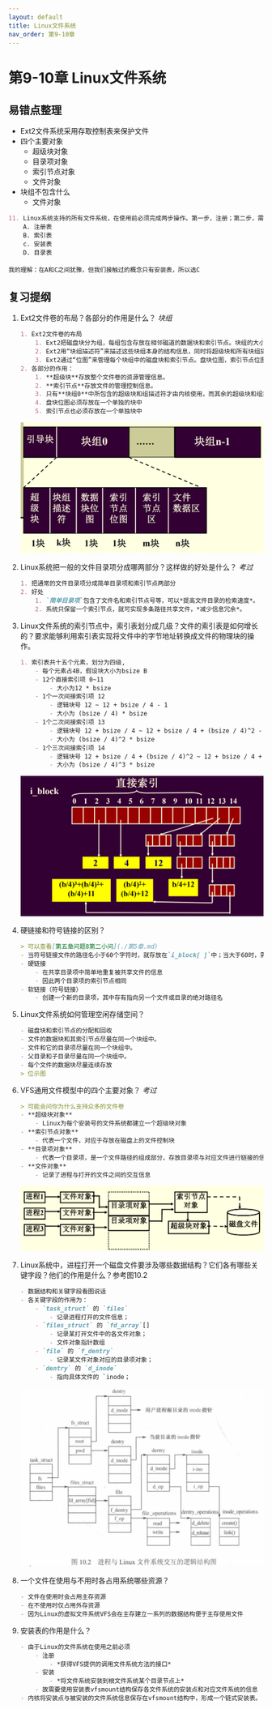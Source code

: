 ```yaml
---
layout: default
title: Linux文件系统
nav_order: 第9-10章
---
```


# 第9-10章 Linux文件系统

## 易错点整理

- Ext2文件系统采用存取控制表来保护文件
- 四个主要对象
  - 超级块对象
  - 目录项对象
  - 索引节点对象
  - 文件对象
- 块组不包含什么
  - 文件对象

```markdown
11. Linux系统支持的所有文件系统，在使用前必须完成两步操作。第一步，注册；第二步，需要用到（）进行记录。
    A. 注册表
    B. 索引表
    c. 安装表
    D. 目录表

我的理解：在A和C之间犹豫，但我们接触过的概念只有安装表，所以选C
```

## 复习提纲


1. Ext2文件卷的布局？各部分的作用是什么？ *块组*

    ```markdown
    1. Ext2文件卷的布局
        1. Ext2把磁盘块分为组，每组包含存放在相邻磁道的数据块和索引节点。块组的大小相等并顺序安排。
        2. Ext2用“块组描述符”来描述这些块组本身的结构信息，同时将超级块和所有块组描述符重复存储于每个块组中。
        3. Ext2通过“位图”来管理每个块组中的磁盘块和索引节点。盘块位图，索引节点位图。
    2. 各部分的作用：
        1. **超级块**存放整个文件卷的资源管理信息。
        2. **索引节点**存放文件的管理控制信息。
        3. 只有**块组0**中所包含的超级块和组描述符才由内核使用，而其余的超级块和组描述符保持不变，实时上，内核甚至不考虑他们。
        4. 盘块位图必须存放在一个单独的块中
        5. 索引节点也必须存放在一个单独块中
    ```

    ![ext2](images/ext2.png)

2. Linux系统把一般的文件目录项分成哪两部分？这样做的好处是什么？ *考过*

    ```markdown
    1. 把通常的文件目录项分成简单目录项和索引节点两部分
    2. 好处
        1. `简单目录项`包含了文件名和索引节点号等，可以*提高文件目录的检索速度*。
        2. 系统只保留一个索引节点，就可实现多条路径共享文件，*减少信息冗余*。
    ```

3. Linux文件系统的索引节点中，索引表划分成几级？文件的索引表是如何增长的？要求能够利用索引表实现将文件中的字节地址转换成文件的物理块的操作。

    ```markdown
    1. 索引表共十五个元素，划分为四级,
        - 每个元素占4B，假设块大小为bsize B
        - 12个直接索引项 0~11 
            - 大小为12 * bsize
        - 1个一次间接索引项 12
            - 逻辑块号 12 ~ 12 + bsize / 4 - 1
            - 大小为 (bsize / 4) * bsize
        - 1个二次间接索引项 13
            - 逻辑块号 12 + bsize / 4 ~ 12 + bsize / 4 + (bsize / 4)^2 - 1
            - 大小为 (bsize / 4)^2 * bsize
        - 1个三次间接索引项 14
            - 逻辑块号 12 + bsize / 4 + (bsize / 4)^2 ~ 12 + bsize / 4 + (bsize / 4)^2 + (bsize / 4)^3 - 1
            - 大小为 (bsize / 4)^3 * bsize
    ```

    ![index](images/index.png)

4. 硬链接和符号链接的区别？

    ```markdown
    > 可以查看[第五章问题8第二小问](./第5章.md)
    - 当符号链接文件的路径名小于60个字符时，就存放在`i_block[ ]`中；当大于60时，需要一个单独的数据块。可以跨文件系统。
    - 硬链接
        - 在共享目录项中简单地重复被共享文件的信息
        - 因此两个目录项的索引节点相同
    - 软链接（符号链接）
        - 创建一个新的目录项，其中存有指向另一个文件或目录的绝对路径名
    ```

5. Linux文件系统如何管理空闲存储空间？ 

    ```markdown
    - 磁盘块和索引节点的分配和回收
    - 文件的数据块和其索引节点尽量在同一个块组中。
    - 文件和它的目录项尽量在同一个块组中。
    - 父目录和子目录尽量在同一个块组中。
    - 每个文件的数据块尽量连续存放
    > 位示图
    ```

6. VFS通用文件模型中的四个主要对象？ *考过*

    ```markdown
    > 可能会问你为什么支持众多的文件卷
    - **超级块对象**
        - Linux为每个安装号的文件系统都建立一个超级块对象
    - **索引节点对象**
        - 代表一个文件，对应于存放在磁盘上的文件控制块
    - **目录项对象**
        - 代表一个目录项，是一个文件路径的组成部分，存放目录项与对应文件进行链接的信息。
    - **文件对象**
        - 记录了进程与打开的文件之间的交互信息
    ```

    ![vfs](images/vfs.png)

7. Linux系统中，进程打开一个磁盘文件要涉及哪些数据结构？它们各有哪些关键字段？他们的作用是什么？参考图10.2

    ```markdown
    - 数据结构和关键字段看图说话
    - 各关键字段的作用为：
        - `task_struct` 的 `files` 
            - 记录进程打开的文件信息；
        - `files_struct` 的 `fd_array`[]
            - 记录某打开文件中的各文件对象；
            - 文件对象指针数组
        - `file` 的 `f_dentry` 
            - 记录某文件对象对应的目录项对象；
        - `dentry` 的 `d_inode` 
            - 指向具体文件的 `inode；
    ```

    ![openfile](images/openfile.png)

8. 一个文件在使用与不用时各占用系统哪些资源？ 

    ```markdown
    - 文件在使用时会占用主存资源
    - 在不使用时仅占用外存资源
    - 因为Linux的虚拟文件系统VFS会在主存建立一系列的数据结构便于主存使用文件
    ```

9. 安装表的作用是什么？

    ```markdown
    - 由于Linux的文件系统在使用之前必须
        - 注册
            - *获得VFS提供的调用文件系统方法的接口*
        - 安装
            - *将文件系统安装到根文件系统某个目录节点上*
        - 故需要使用安装表vfsmount结构保存各文件系统的安装点和对应文件系统的信息
    - 内核将安装点与被安装的文件系统信息保存在vfsmount结构中，形成一个链式安装表。
    ```